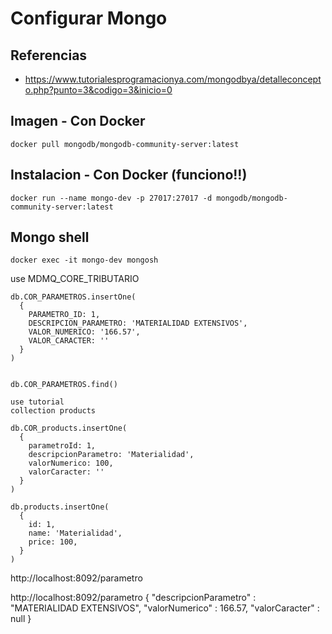 # Configurar Mongo
## Referencias

* https://www.tutorialesprogramacionya.com/mongodbya/detalleconcepto.php?punto=3&codigo=3&inicio=0

## Imagen - Con Docker
```
docker pull mongodb/mongodb-community-server:latest
```

## Instalacion - Con Docker (funciono!!)
```
docker run --name mongo-dev -p 27017:27017 -d mongodb/mongodb-community-server:latest
```

## Mongo shell
```
docker exec -it mongo-dev mongosh
```
use MDMQ_CORE_TRIBUTARIO
```
db.COR_PARAMETROS.insertOne(
  {
    PARAMETRO_ID: 1,  
    DESCRIPCION_PARAMETRO: 'MATERIALIDAD EXTENSIVOS',
    VALOR_NUMERICO: '166.57',
    VALOR_CARACTER: ''
  }
)


db.COR_PARAMETROS.find()

use tutorial
collection products

db.COR_products.insertOne(
  {
    parametroId: 1,  
    descripcionParametro: 'Materialidad',
    valorNumerico: 100,
    valorCaracter: ''
  }
)

db.products.insertOne(
  {
    id: 1,  
    name: 'Materialidad',
    price: 100,
  }
)
```

http://localhost:8092/parametro

http://localhost:8092/parametro
{
	"descripcionParametro" : "MATERIALIDAD EXTENSIVOS",
	"valorNumerico" : 166.57,
	"valorCaracter" : null
}